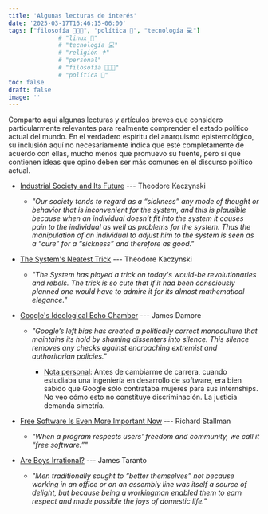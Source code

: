 ```yaml
---
title: 'Algunas lecturas de interés'
date: '2025-03-17T16:46:15-06:00'
tags: ["filosofía 👨‍👩‍👦", "política 📜", "tecnología 💻"]    
              # "linux 🐧"
              # "tecnología 💻"
              # "religión ✝️"
              # "personal"
              # "filosofía 👨‍👩‍👦"
              # "política 📜"
toc: false
draft: false
image: ''
---
```


Comparto aquí algunas lecturas y artículos breves que
considero particularmente relevantes para realmente
comprender el estado político actual del mundo. En el
verdadero espíritu del anarquismo epistemológico, su
inclusión aquí no necesariamente indica que esté
completamente de acuerdo con ellas, mucho menos que promuevo
su fuente, pero sí que contienen ideas que opino deben ser
más comunes en el discurso político actual.

- [Industrial Society and Its Future](http://editions-hache.com/essais/pdf/kaczynski2.pdf) --- Theodore Kaczynski
    - *"Our society tends to regard as a “sickness” any mode of thought or behavior that is inconvenient for the system, and this is plausible because when an individual doesn’t fit into the system it causes pain to the individual as well as problems for the system. Thus the manipulation of an individual to adjust him to the system is seen as a “cure” for a “sickness” and therefore as good."*

- [The System's Neatest Trick](https://theanarchistlibrary.org/library/ted-kaczynski-the-system-s-neatest-trick) --- Theodore Kaczynski
    -  *"The System has played a trick on today's would-be revolutionaries and rebels. The trick is so cute that if it had been consciously planned one would have to admire it for its almost mathematical elegance."*

- [Google's Ideological Echo Chamber](https://assets.documentcloud.org/documents/3914586/Googles-Ideological-Echo-Chamber.pdf) --- James Damore
    - *"Google’s left bias has created a politically correct monoculture that maintains its hold  by shaming dissenters into silence. This silence removes any checks against encroaching extremist and authoritarian policies."*

        - <u>Nota personal</u>: Antes de cambiarme de
          carrera, cuando estudiaba una ingeniería en
          desarrollo de software, era bien sabido que Google
          sólo contrataba mujeres para sus internships. No
          veo cómo esto no constituye discriminación. La
          justicia demanda simetría.

- [Free Software Is Even More Important Now](https://www.gnu.org/philosophy/free-software-even-more-important.html) --- Richard Stallman
    - *"When a program respects users' freedom and community, we call it “free software.”"*


- [Are Boys Irrational?](http://web.archive.org/web/20131217120442/http://online.wsj.com/news/articles/SB10001424052702304403804579262291294720488) --- James Taranto
    - *"Men traditionally sought to “better themselves” not because working in an office or on an assembly line was itself a source of delight, but because being a workingman enabled them to earn respect and made possible the joys of domestic life."*


<!--- 
- [Pump and Dump](https://radishmag.wordpress.com/2014/02/14/pump-and-dump/) --- Radish Mag
    - *"Men traditionally sought to “better themselves” not because working in an office or on an assembly line was itself a source of delight, but because being a workingman enabled them to earn respect and made possible the joys of domestic life."*
--->

